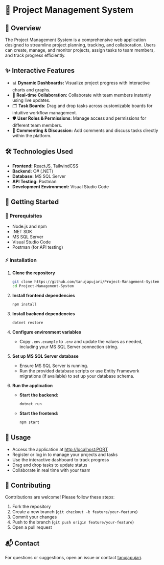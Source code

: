 # 🚀 Project Management System

## 📝 Overview

The Project Management System is a comprehensive web application designed to streamline project planning, tracking, and collaboration. Users can create, manage, and monitor projects, assign tasks to team members, and track progress efficiently.

## ✨ Interactive Features

- 📊 **Dynamic Dashboards:** Visualize project progress with interactive charts and graphs.
- 💬 **Real-time Collaboration:** Collaborate with team members instantly using live updates.
- 🗂️ **Task Boards:** Drag and drop tasks across customizable boards for intuitive workflow management.
- 🛡️ **User Roles & Permissions:** Manage access and permissions for different team members.
- 💬 **Commenting & Discussion:** Add comments and discuss tasks directly within the platform.

## 🛠️ Technologies Used

- **Frontend:** ReactJS, TailwindCSS
- **Backend:** C# (.NET)
- **Database:** MS SQL Server
- **API Testing:** Postman
- **Development Environment:** Visual Studio Code

## 🚦 Getting Started

### 🧰 Prerequisites

- Node.js and npm
- .NET SDK
- MS SQL Server
- Visual Studio Code
- Postman (for API testing)

### ⚡ Installation

1. **Clone the repository**
    ```bash
    git clone https://github.com/tanujapujari/Project-Management-System.git
    cd Project-Management-System
    ```
2. **Install frontend dependencies**
    ```bash
    npm install
    ```
3. **Install backend dependencies**
    ```bash
    dotnet restore
    ```
4. **Configure environment variables**
    - Copy `.env.example` to `.env` and update the values as needed, including your MS SQL Server connection string.

5. **Set up MS SQL Server database**
    - Ensure MS SQL Server is running.
    - Run the provided database scripts or use Entity Framework migrations (if available) to set up your database schema.

6. **Run the application**
    - **Start the backend:**
      ```bash
      dotnet run
      ```
    - **Start the frontend:**
      ```bash
      npm start
      ```

## 🎉 Usage

- Access the application at [http://localhost:PORT](http://localhost:PORT)
- Register or log in to manage your projects and tasks
- Use the interactive dashboard to track progress
- Drag and drop tasks to update status
- Collaborate in real time with your team

## 🤝 Contributing

Contributions are welcome! Please follow these steps:

1. Fork the repository
2. Create a new branch (`git checkout -b feature/your-feature`)
3. Commit your changes
4. Push to the branch (`git push origin feature/your-feature`)
5. Open a pull request

## 📬 Contact

For questions or suggestions, open an issue or contact [tanujapujari](https://github.com/tanujapujari).
